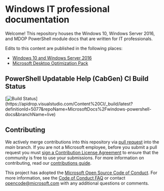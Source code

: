 # Windows IT professional documentation

Welcome! This repository houses the Windows 10, Windows Server 2016, and MDOP PowerShell module docs that are written for IT professionals.

Edits to this content are published in the following places:

- [Windows 10 and Windows Server 2016](https://docs.microsoft.com/en-us/powershell/windows/get-started?view=win10-ps)
- [Microsoft Desktop Optimization Pack](https://docs.microsoft.com/en-us/powershell/mdop/get-started?view=win-mdop2-ps) 

## PowerShell Updatable Help (CabGen) CI Build Status

[![Build Status](https://apidrop.visualstudio.com/Content%20CI/_apis/build/status/PROD/CabGen(PowerShell_Updatable_Help)/GitHub_MicrosoftDocs_windows-powershell-docs/46a32786-a1f6-1250-e1e1-2a4554025dc9_cabgen_Publish-Updatable-Help?repoName=MicrosoftDocs%2Fwindows-powershell-docs&branchName=live)](https://apidrop.visualstudio.com/Content%20CI/_build/latest?definitionId=5077&repoName=MicrosoftDocs%2Fwindows-powershell-docs&branchName=live)

## Contributing

We actively merge contributions into this repository via [pull request](https://help.github.com/articles/using-pull-requests/) into the *main* branch. 
If you are not a Microsoft employee, before you submit a pull request you must [sign a Contribution License Agreement](https://cla.microsoft.com/) to ensure that the community is free to use your submissions.
For more information on contributing, read our [contributions guide](CONTRIBUTING.md).


This project has adopted the [Microsoft Open Source Code of Conduct](https://opensource.microsoft.com/codeofconduct/). For more information, see the [Code of Conduct FAQ](https://opensource.microsoft.com/codeofconduct/faq/) or contact [opencode@microsoft.com](mailto:opencode@microsoft.com) with any additional questions or comments.
